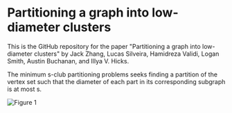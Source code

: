 # Partitioning a graph into low-diameter clusters

This is the GitHub repository for the paper "Partitioning a graph into low-diameter clusters" by Jack Zhang, Lucas Silveira, Hamidreza Validi, Logan Smith, Austin Buchanan, and Illya V. Hicks.

The minimum s-club partitioning problems seeks finding a partition of the vertex set such that the diameter of each part in its corresponding subgraph is at most s. 

 
![Figure 1](readme_images/trees.png?raw=true "Input graph")
